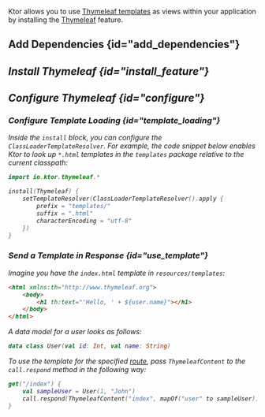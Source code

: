 [//]: # (title: Thymeleaf)

Ktor allows you to use [Thymeleaf templates](https://www.thymeleaf.org/) as views within your application by installing the [Thymeleaf](https://api.ktor.io/%ktor_version%/io.ktor.thymeleaf/-thymeleaf/index.html) feature.


## Add Dependencies {id="add_dependencies"}
<var name="feature_name" value="Thymeleaf"/>
<var name="artifact_name" value="ktor-thymeleaf"/>
<include src="lib.md" include-id="add_ktor_artifact_intro"/>
<include src="lib.md" include-id="add_ktor_artifact"/>

## Install Thymeleaf {id="install_feature"}

<var name="feature_name" value="Thymeleaf"/>
<include src="lib.md" include-id="install_feature"/>



## Configure Thymeleaf {id="configure"}
### Configure Template Loading {id="template_loading"}
Inside the `install` block, you can configure the `ClassLoaderTemplateResolver`. For example, the code snippet below enables Ktor to look up `*.html` templates in the `templates` package relative to the current classpath:
```kotlin
import io.ktor.thymeleaf.*

install(Thymeleaf) {
    setTemplateResolver(ClassLoaderTemplateResolver().apply {
        prefix = "templates/"
        suffix = ".html"
        characterEncoding = "utf-8"
    })
}
```

### Send a Template in Response {id="use_template"}
Imagine you have the `index.html` template in `resources/templates`:
```html
<html xmlns:th="http://www.thymeleaf.org">
    <body>
        <h1 th:text="'Hello, ' + ${user.name}"></h1>
    </body>
</html>
```

A data model for a user looks as follows:
```kotlin
data class User(val id: Int, val name: String)
```

To use the template for the specified [route](Routing_in_Ktor.md), pass `ThymeleafContent` to the `call.respond` method in the following way:
```kotlin
get("/index") {
    val sampleUser = User(1, "John")
    call.respond(ThymeleafContent("index", mapOf("user" to sampleUser)))
}
```
